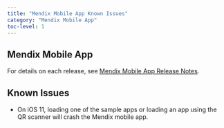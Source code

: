 ```yaml
---
title: "Mendix Mobile App Known Issues"
category: "Mendix Mobile App"
toc-level: 1
---
```


## Mendix Mobile App

For details on each release, see [Mendix Mobile App Release Notes](index).

## Known Issues

* On iOS 11, loading one of the sample apps or loading an app using the QR scanner will crash the Mendix mobile app.

